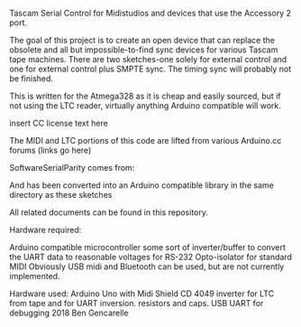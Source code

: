 Tascam Serial Control for Midistudios and devices that use the Accessory 2 port.

  The goal of this project is to create an open device that can replace the obsolete and
  all but impossible-to-find sync devices for various Tascam tape machines.
  There are two sketches-one solely for external control and one for
  external control plus SMPTE sync. The timing sync will probably not be finished.

  This is written for the Atmega328 as it is cheap and easily sourced, but if not using the
  LTC reader, virtually anything Arduino compatible will work.

  insert CC license text here

  The MIDI and LTC portions of this code are lifted from various Arduino.cc forums
  (links go here)

  SoftwareSerialParity comes from:

  And has been converted into an Arduino compatible library in the same directory as these sketches

  All related documents can be found in this repository.

  Hardware required:

  Arduino compatible microcontroller
  some sort of inverter/buffer to convert the UART data to reasonable voltages for RS-232
  Opto-isolator for standard MIDI
  Obviously USB midi and Bluetooth can be used, but are not currently implemented.

  Hardware used:
  Arduino Uno with Midi Shield
  CD 4049 inverter for LTC from tape and for UART inversion.
  resistors and caps.
  USB UART for debugging
  2018 Ben Gencarelle

